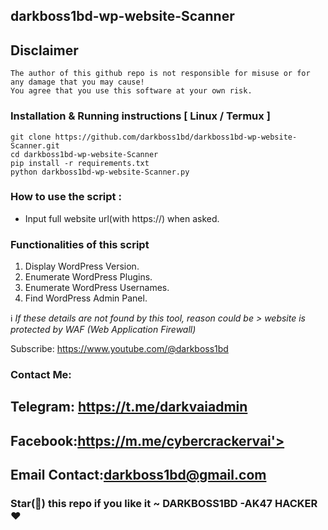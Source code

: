 ## darkboss1bd-wp-website-Scanner 
## Disclaimer 
```
The author of this github repo is not responsible for misuse or for any damage that you may cause!
You agree that you use this software at your own risk.
```
### Installation & Running instructions [ Linux / Termux ]
```
git clone https://github.com/darkboss1bd/darkboss1bd-wp-website-Scanner.git
cd darkboss1bd-wp-website-Scanner
pip install -r requirements.txt
python darkboss1bd-wp-website-Scanner.py
```

### How to use the script : 

<ul>
  <li>Input full website url(with https://) when asked.</li>
</ul>


### Functionalities of this script

<ol>
  <li>Display WordPress Version.</li>
  <li>Enumerate WordPress Plugins.</li>
  <li>Enumerate WordPress Usernames.</li>
  <li>Find WordPress Admin Panel.</li>
</ol>

ℹ️<i> If these details are not found by this tool, reason could be > website is protected by WAF (Web Application Firewall)</i>

Subscribe: https://www.youtube.com/@darkboss1bd

### Contact Me:
## Telegram: https://t.me/darkvaiadmin
## Facebook:https://m.me/cybercrackervai'></a>
## Email Contact:darkboss1bd@gmail.com

### Star(🌟) this repo if you like it  ~ DARKBOSS1BD -AK47 HACKER❤️

